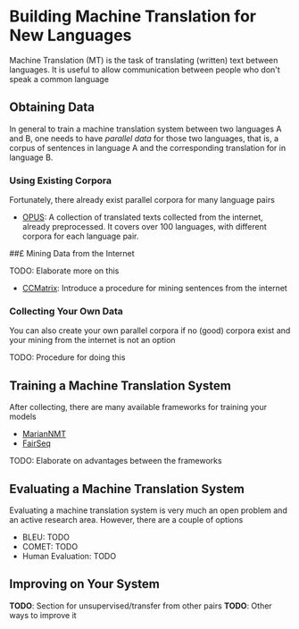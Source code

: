 # Building Machine Translation for New Languages

Machine Translation (MT) is the task of translating (written) text between languages.
It is useful to allow communication between people who don't speak a common language

## Obtaining Data

In general to train a machine translation system between two languages A and B, one needs to have *parallel data* for those two languages, that is, a corpus of sentences in language A and the corresponding translation for in language B.

### Using Existing Corpora

Fortunately, there already exist parallel corpora for many language pairs 

* [OPUS](https://opus.nlpl.eu/): A collection of translated texts collected from the internet, already preprocessed. It covers over 100 languages, with different corpora for each language pair.

##£ Mining Data from the Internet

TODO: Elaborate more on this

* [CCMatrix](https://arxiv.org/pdf/1911.04944.pdf): Introduce a procedure for mining sentences from the internet

### Collecting Your Own Data

You can also create your own parallel corpora if no (good) corpora exist and your mining from the internet is not an option

TODO: Procedure for doing this

## Training a Machine Translation System

After collecting, there are many available frameworks for training your models

* [MarianNMT](https://marian-nmt.github.io/)
* [FairSeq](https://github.com/pytorch/fairseq)

TODO: Elaborate on advantages between the frameworks

## Evaluating a Machine Translation System

Evaluating a machine translation system is very much an open problem and an active research area.
However, there are a couple of options

* BLEU: TODO
* COMET: TODO
* Human Evaluation: TODO

## Improving on Your System

**TODO**: Section for unsupervised/transfer from other pairs
**TODO**: Other ways to improve it